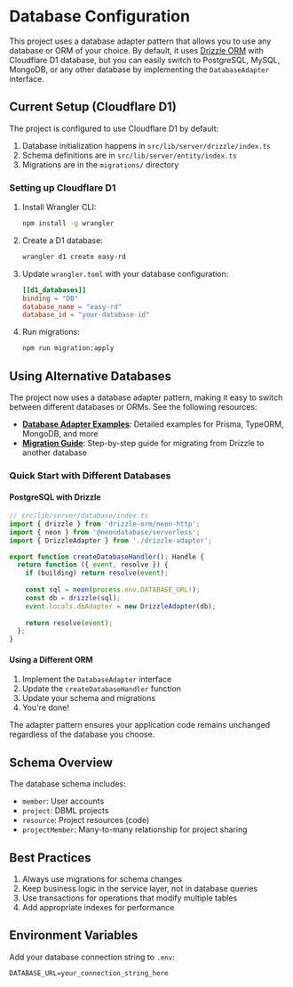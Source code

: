 # Database Configuration

This project uses a database adapter pattern that allows you to use any database or ORM of your choice. By default, it uses [Drizzle ORM](https://orm.drizzle.team/) with Cloudflare D1 database, but you can easily switch to PostgreSQL, MySQL, MongoDB, or any other database by implementing the `DatabaseAdapter` interface.

## Current Setup (Cloudflare D1)

The project is configured to use Cloudflare D1 by default:

1. Database initialization happens in `src/lib/server/drizzle/index.ts`
2. Schema definitions are in `src/lib/server/entity/index.ts`
3. Migrations are in the `migrations/` directory

### Setting up Cloudflare D1

1. Install Wrangler CLI:
   ```bash
   npm install -g wrangler
   ```

2. Create a D1 database:
   ```bash
   wrangler d1 create easy-rd
   ```

3. Update `wrangler.toml` with your database configuration:
   ```toml
   [[d1_databases]]
   binding = "DB"
   database_name = "easy-rd"
   database_id = "your-database-id"
   ```

4. Run migrations:
   ```bash
   npm run migration:apply
   ```

## Using Alternative Databases

The project now uses a database adapter pattern, making it easy to switch between different databases or ORMs. See the following resources:

- **[Database Adapter Examples](../../docs/database-adapters.md)**: Detailed examples for Prisma, TypeORM, MongoDB, and more
- **[Migration Guide](../../docs/migration-guide.md)**: Step-by-step guide for migrating from Drizzle to another database

### Quick Start with Different Databases

#### PostgreSQL with Drizzle
```typescript
// src/lib/server/database/index.ts
import { drizzle } from 'drizzle-orm/neon-http';
import { neon } from '@neondatabase/serverless';
import { DrizzleAdapter } from './drizzle-adapter';

export function createDatabaseHandler(): Handle {
  return function ({ event, resolve }) {
    if (building) return resolve(event);
    
    const sql = neon(process.env.DATABASE_URL!);
    const db = drizzle(sql);
    event.locals.dbAdapter = new DrizzleAdapter(db);
    
    return resolve(event);
  };
}
```

#### Using a Different ORM
1. Implement the `DatabaseAdapter` interface
2. Update the `createDatabaseHandler` function
3. Update your schema and migrations
4. You're done!

The adapter pattern ensures your application code remains unchanged regardless of the database you choose.

## Schema Overview

The database schema includes:
- `member`: User accounts
- `project`: DBML projects
- `resource`: Project resources (code)
- `projectMember`: Many-to-many relationship for project sharing

## Best Practices

1. Always use migrations for schema changes
2. Keep business logic in the service layer, not in database queries
3. Use transactions for operations that modify multiple tables
4. Add appropriate indexes for performance

## Environment Variables

Add your database connection string to `.env`:
```
DATABASE_URL=your_connection_string_here
```